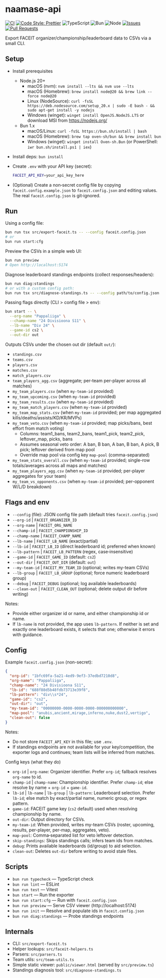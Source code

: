 # naamase-api

[![CI](https://github.com/juusoi/naamase-api/actions/workflows/ci.yml/badge.svg)](https://github.com/juusoi/naamase-api/actions/workflows/ci.yml)
[![Code Style: Prettier](https://img.shields.io/badge/code%20style-prettier-ff69b4.svg)](https://prettier.io/)
![TypeScript](https://img.shields.io/badge/language-TypeScript-3178C6)
![Bun](https://img.shields.io/badge/runtime-Bun-000000)
![Node](https://img.shields.io/badge/node-%3E%3D20-brightgreen)
[![Issues](https://img.shields.io/github/issues/juusoi/naamase-api.svg)](https://github.com/juusoi/naamase-api/issues)
[![Pull Requests](https://img.shields.io/github/issues-pr/juusoi/naamase-api.svg)](https://github.com/juusoi/naamase-api/pulls)

Export FACEIT organizer/championship/leaderboard data to CSVs via a small CLI.

## Setup

- Install prerequisites
  - Node.js 20+
    - macOS (nvm): `nvm install --lts && nvm use --lts`
    - macOS (Homebrew): `brew install node@20 && brew link --force node@20`
    - Linux (NodeSource): `curl -fsSL https://deb.nodesource.com/setup_20.x | sudo -E bash - && sudo apt-get install -y nodejs`
    - Windows (winget): `winget install OpenJS.NodeJS.LTS` or download MSI from https://nodejs.org/
  - Bun 1.x
    - macOS/Linux: `curl -fsSL https://bun.sh/install | bash`
    - macOS (Homebrew): `brew tap oven-sh/bun && brew install bun`
    - Windows (winget): `winget install Oven-sh.Bun` (or PowerShell: `iwr bun.sh/install.ps1 | iex`)

- Install deps: `bun install`
- Create `.env` with your API key (secret):

  ```bash
  FACEIT_API_KEY=your_api_key_here
  ```

- (Optional) Create a non‑secret config file by copying `faceit.config.example.json` to `faceit.config.json` and editing values. The real `faceit.config.json` is git‑ignored.

## Run

Using a config file:

```bash
bun run tsx src/export-faceit.ts -- --config faceit.config.json
# or
bun run start:cfg
```

Preview the CSVs in a simple web UI:

```bash
bun run preview
# Open http://localhost:5174
```

Diagnose leaderboard standings endpoints (collect responses/headers):

```bash
bun run diag:standings
# or with a custom config path:
bun run tsx src/diagnose-standings.ts -- --config path/to/config.json
```

Passing flags directly (CLI > config file > env):

```bash
bun start -- \
  --org-name "Pappaliiga" \
  --champ-name "24 Divisioona S11" \
  --lb-name "Div 24" \
  --game-id cs2 \
  --out-dir out
```

Outputs CSVs under the chosen out dir (default `out/`):

- `standings.csv`
- `teams.csv`
- `players.csv`
- `matches.csv`
- `match_players.csv`
- `team_players_agg.csv` (aggregate; per-team per-player across all matches)
- `my_team_players.csv` (when `my-team-id` provided)
- `my_team_upcoming.csv` (when `my-team-id` provided)
- `my_team_results.csv` (when `my-team-id` provided)
- `my_team_match_players.csv` (when `my-team-id` provided)
- `my_team_map_stats.csv` (when `my-team-id` provided; per map aggregated kills/deaths/assists/KD/KR/MVPs)
- `my_team_veto.csv` (when `my-team-id` provided; map picks/bans, best effort from match voting)
  - Columns: team1_bans, team2_bans, team1_pick, team2_pick, leftover_map, picks, bans
  - Assumes seasonal veto order: A ban, B ban, A ban, B ban, A pick, B pick; leftover derived from map pool
  - Override map pool via config key `map-pool` (comma-separated)
- `my_team_stats_overall.csv` (when `my-team-id` provided; single-row totals/averages across all maps and matches)
- `my_team_players_agg.csv` (when `my-team-id` provided; per-player aggregates for your team)
- `my_team_vs_opponents.csv` (when `my-team-id` provided; per-opponent W/L/D breakdown)

## Flags and env

- `--config` (file): JSON config file path (default tries `faceit.config.json`)
- `--org-id` | `FACEIT_ORGANIZER_ID`
- `--org-name` | `FACEIT_ORG_NAME`
- `--champ-id` | `FACEIT_CHAMPIONSHIP_ID`
- `--champ-name` | `FACEIT_CHAMP_NAME`
- `--lb-name` | `FACEIT_LB_NAME` (exact/partial)
- `--lb-id` | `FACEIT_LB_ID` (direct leaderboard id; preferred when known)
- `--lb-pattern` | `FACEIT_LB_PATTERN` (regex, case‑insensitive)
- `--game-id` | `FACEIT_GAME_ID` (default: `cs2`)
- `--out-dir` | `FACEIT_OUT_DIR` (default: `out`)
- `--my-team-id` | `FACEIT_MY_TEAM_ID` (optional; writes my-team CSVs)
- `--lb-group` | `FACEIT_LB_GROUP` (optional; force numeric leaderboard group)
- `--debug` | `FACEIT_DEBUG` (optional; log available leaderboards)
- `--clean-out` | `FACEIT_CLEAN_OUT` (optional; delete output dir before writing)

Notes:

- Provide either organizer id or name, and either championship id or name.
- If `lb-name` is not provided, the app uses `lb-pattern`. If neither is set and exactly one leaderboard exists, it selects that one; otherwise it errors with guidance.

## Config

Example `faceit.config.json` (non-secret):

```json
{
  "org-id": "1bfc69fa-5a21-4ed9-9ef3-37edbd7210d8",
  "org-name": "Pappaliiga",
  "champ-name": "24 Divisioona S11",
  "lb-id": "688f88d5b48fdb73713e39f8",
  "lb-pattern": "div\\s*24",
  "game-id": "cs2",
  "out-dir": "out",
  "my-team-id": "00000000-0000-0000-0000-000000000000",
  "map-pool": "anubis,ancient,mirage,inferno,nuke,dust2,vertigo",
  "clean-out": false
}
```

Notes:

- Do not store `FACEIT_API_KEY` in this file; use `.env`.
- If standings endpoints are not available for your key/competition, the exporter logs and continues; team lists will be inferred from matches.

Config keys (what they do)

- `org-id` | `org-name`: Organizer identifier. Prefer `org-id`; fallback resolves `org-name` to id.
- `champ-id` | `champ-name`: Championship identifier. Prefer `champ-id`; else resolve by name + `org-id` + `game-id`.
- `lb-id` | `lb-name` | `lb-group` | `lb-pattern`: Leaderboard selection. Prefer `lb-id`; else match by exact/partial name, numeric group, or regex pattern.
- `game-id`: FACEIT game key (`cs2` default) used when resolving championship by name.
- `out-dir`: Output directory for CSVs.
- `my-team-id`: When provided, writes my-team CSVs (roster, upcoming, results, per-player, per-map, aggregates, veto).
- `map-pool`: Comma‑separated list for veto leftover detection.
- `skip-standings`: Skips standings calls; infers team ids from matches.
- `debug`: Prints available leaderboards (id/group) to aid selection.
- `clean-out`: Deletes `out-dir` before writing to avoid stale files.

## Scripts

- `bun run typecheck` — TypeScript check
- `bun run lint` — ESLint
- `bun run test` — Vitest
- `bun start` — Run the exporter
- `bun run start:cfg` — Run with `faceit.config.json`
- `bun run preview` — Serve CSV viewer (http://localhost:5174)
- `bun run init` — Resolve and populate ids in `faceit.config.json`
- `bun run diag:standings` — Probe standings endpoints

## Internals

- CLI: `src/export-faceit.ts`
- Helper lookups: `src/faceit-helpers.ts`
- Parsers: `src/parsers.ts`
- Team utils: `src/team-utils.ts`
- Simple static viewer: `public/viewer.html` (served by `src/preview.ts`)
- Standings diagnosis tool: `src/diagnose-standings.ts`
